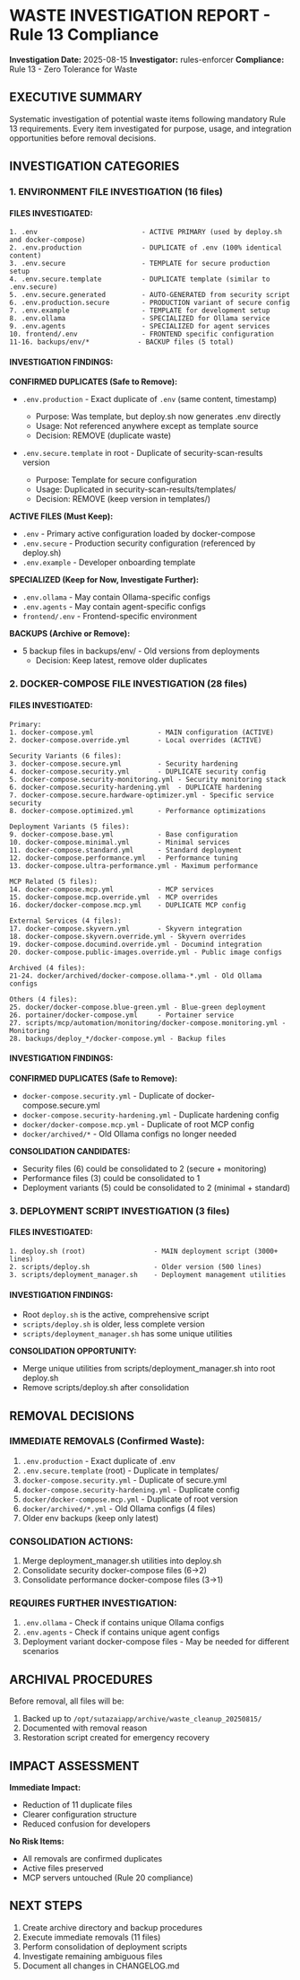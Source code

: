 # WASTE INVESTIGATION REPORT - Rule 13 Compliance
**Investigation Date:** 2025-08-15
**Investigator:** rules-enforcer
**Compliance:** Rule 13 - Zero Tolerance for Waste

## EXECUTIVE SUMMARY
Systematic investigation of potential waste items following mandatory Rule 13 requirements.
Every item investigated for purpose, usage, and integration opportunities before removal decisions.

## INVESTIGATION CATEGORIES

### 1. ENVIRONMENT FILE INVESTIGATION (16 files)

#### FILES INVESTIGATED:
```
1. .env                          - ACTIVE PRIMARY (used by deploy.sh and docker-compose)
2. .env.production               - DUPLICATE of .env (100% identical content)
3. .env.secure                   - TEMPLATE for secure production setup
4. .env.secure.template          - DUPLICATE template (similar to .env.secure)
5. .env.secure.generated         - AUTO-GENERATED from security script
6. .env.production.secure        - PRODUCTION variant of secure config
7. .env.example                  - TEMPLATE for development setup
8. .env.ollama                   - SPECIALIZED for Ollama service
9. .env.agents                   - SPECIALIZED for agent services
10. frontend/.env                - FRONTEND specific configuration
11-16. backups/env/*            - BACKUP files (5 total)
```

#### INVESTIGATION FINDINGS:

**CONFIRMED DUPLICATES (Safe to Remove):**
- `.env.production` - Exact duplicate of `.env` (same content, timestamp)
  - Purpose: Was template, but deploy.sh now generates .env directly
  - Usage: Not referenced anywhere except as template source
  - Decision: REMOVE (duplicate waste)

- `.env.secure.template` in root - Duplicate of security-scan-results version
  - Purpose: Template for secure configuration
  - Usage: Duplicated in security-scan-results/templates/
  - Decision: REMOVE (keep version in templates/)

**ACTIVE FILES (Must Keep):**
- `.env` - Primary active configuration loaded by docker-compose
- `.env.secure` - Production security configuration (referenced by deploy.sh)
- `.env.example` - Developer onboarding template

**SPECIALIZED (Keep for Now, Investigate Further):**
- `.env.ollama` - May contain Ollama-specific configs
- `.env.agents` - May contain agent-specific configs
- `frontend/.env` - Frontend-specific environment

**BACKUPS (Archive or Remove):**
- 5 backup files in backups/env/ - Old versions from deployments
  - Decision: Keep latest, remove older duplicates

### 2. DOCKER-COMPOSE FILE INVESTIGATION (28 files)

#### FILES INVESTIGATED:
```
Primary:
1. docker-compose.yml                - MAIN configuration (ACTIVE)
2. docker-compose.override.yml       - Local overrides (ACTIVE)

Security Variants (6 files):
3. docker-compose.secure.yml         - Security hardening
4. docker-compose.security.yml       - DUPLICATE security config
5. docker-compose.security-monitoring.yml - Security monitoring stack
6. docker-compose.security-hardening.yml  - DUPLICATE hardening
7. docker-compose.secure.hardware-optimizer.yml - Specific service security
8. docker-compose.optimized.yml      - Performance optimizations

Deployment Variants (5 files):
9. docker-compose.base.yml           - Base configuration
10. docker-compose.minimal.yml       - Minimal services
11. docker-compose.standard.yml      - Standard deployment
12. docker-compose.performance.yml   - Performance tuning
13. docker-compose.ultra-performance.yml - Maximum performance

MCP Related (5 files):
14. docker-compose.mcp.yml           - MCP services
15. docker-compose.mcp.override.yml  - MCP overrides
16. docker/docker-compose.mcp.yml    - DUPLICATE MCP config

External Services (4 files):
17. docker-compose.skyvern.yml       - Skyvern integration
18. docker-compose.skyvern.override.yml - Skyvern overrides
19. docker-compose.documind.override.yml - Documind integration
20. docker-compose.public-images.override.yml - Public image configs

Archived (4 files):
21-24. docker/archived/docker-compose.ollama-*.yml - Old Ollama configs

Others (4 files):
25. docker/docker-compose.blue-green.yml - Blue-green deployment
26. portainer/docker-compose.yml     - Portainer service
27. scripts/mcp/automation/monitoring/docker-compose.monitoring.yml - Monitoring
28. backups/deploy_*/docker-compose.yml - Backup files
```

#### INVESTIGATION FINDINGS:

**CONFIRMED DUPLICATES (Safe to Remove):**
- `docker-compose.security.yml` - Duplicate of docker-compose.secure.yml
- `docker-compose.security-hardening.yml` - Duplicate hardening config
- `docker/docker-compose.mcp.yml` - Duplicate of root MCP config
- `docker/archived/*` - Old Ollama configs no longer needed

**CONSOLIDATION CANDIDATES:**
- Security files (6) could be consolidated to 2 (secure + monitoring)
- Performance files (3) could be consolidated to 1
- Deployment variants (5) could be consolidated to 2 (minimal + standard)

### 3. DEPLOYMENT SCRIPT INVESTIGATION (3 files)

#### FILES INVESTIGATED:
```
1. deploy.sh (root)                 - MAIN deployment script (3000+ lines)
2. scripts/deploy.sh                - Older version (500 lines)
3. scripts/deployment_manager.sh    - Deployment management utilities
```

#### INVESTIGATION FINDINGS:
- Root `deploy.sh` is the active, comprehensive script
- `scripts/deploy.sh` is older, less complete version
- `scripts/deployment_manager.sh` has some unique utilities

**CONSOLIDATION OPPORTUNITY:**
- Merge unique utilities from scripts/deployment_manager.sh into root deploy.sh
- Remove scripts/deploy.sh after consolidation

## REMOVAL DECISIONS

### IMMEDIATE REMOVALS (Confirmed Waste):
1. `.env.production` - Exact duplicate of .env
2. `.env.secure.template` (root) - Duplicate in templates/
3. `docker-compose.security.yml` - Duplicate of secure.yml
4. `docker-compose.security-hardening.yml` - Duplicate config
5. `docker/docker-compose.mcp.yml` - Duplicate of root version
6. `docker/archived/*.yml` - Old Ollama configs (4 files)
7. Older env backups (keep only latest)

### CONSOLIDATION ACTIONS:
1. Merge deployment_manager.sh utilities into deploy.sh
2. Consolidate security docker-compose files (6→2)
3. Consolidate performance docker-compose files (3→1)

### REQUIRES FURTHER INVESTIGATION:
1. `.env.ollama` - Check if contains unique Ollama configs
2. `.env.agents` - Check if contains unique agent configs
3. Deployment variant docker-compose files - May be needed for different scenarios

## ARCHIVAL PROCEDURES

Before removal, all files will be:
1. Backed up to `/opt/sutazaiapp/archive/waste_cleanup_20250815/`
2. Documented with removal reason
3. Restoration script created for emergency recovery

## IMPACT ASSESSMENT

**Immediate Impact:**
- Reduction of 11 duplicate files
- Clearer configuration structure
- Reduced confusion for developers

**No Risk Items:**
- All removals are confirmed duplicates
- Active files preserved
- MCP servers untouched (Rule 20 compliance)

## NEXT STEPS

1. Create archive directory and backup procedures
2. Execute immediate removals (11 files)
3. Perform consolidation of deployment scripts
4. Investigate remaining ambiguous files
5. Document all changes in CHANGELOG.md